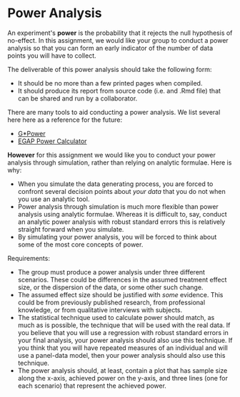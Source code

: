# Power Analysis 

An experiment's **power** is the probability that it rejects the null hypothesis of no-effect. In this assignment, we would like your group to conduct a power analysis so that you can form an early indicator of the number of data points you will have to collect. 

The deliverable of this power analysis should take the following form: 

- It should be no more than a few printed pages when compiled. 
- It should produce its report from source code (i.e. and .Rmd file) that can be shared and run by a collaborator. 

There are many tools to aid conducting a power analysis. We list several here here as a reference for the future: 

- [G*Power](https://www.psychologie.hhu.de/arbeitsgruppen/allgemeine-psychologie-und-arbeitspsychologie/gpower.html) 
- [EGAP Power Calculator](https://egap.org/resource/10-things-to-know-about-statistical-power/) 

**However** for this assignment we would like you to conduct your power analysis through simulation, rather than relying on analytic formulae. Here is why: 

- When you simulate the data generating process, you are forced to confront several decision points about *your data* that you do not when you use an analytic tool. 
- Power analysis through simulation is much more flexible than power analysis using analytic formulae. Whereas it is difficult to, say, conduct an analytic power analysis with robust standard errors this is relatively straight forward when you simulate. 
- By simulating your power analysis, you will be forced to think about some of the most core concepts of power. 

Requirements: 

- The group must produce a power analysis under three different scenarios. These could be differences in the assumed treatment effect size, or the dispersion of the data, or some other such change. 
- The assumed effect size should be justified with *some* evidence. This could be from previously published research, from professional knowledge, or from qualitative interviews with subjects. 
- The statistical technique used to calculate power should match, as much as is possible, the technique that will be used with the real data. If you believe that you will use a regression with robust standard errors in your final analysis, your power analysis should also use this technique. If you think that you will have repeated measures of an individual and will use a panel-data model, then your power analysis should also use this technique. 
- The power analysis should, at least, contain a plot that has sample size along the x-axis, achieved power on the y-axis, and three lines (one for each scenario) that represent the achieved power. 



